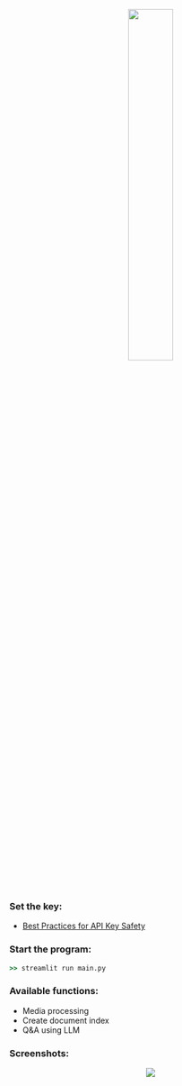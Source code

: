 <p align="center">
  <img align="center" src="https://private-user-images.githubusercontent.com/10580847/248083735-15c326d9-67df-4fb2-b50a-c7684f45bacb.png?jwt=eyJhbGciOiJIUzI1NiIsInR5cCI6IkpXVCJ9.eyJrZXkiOiJrZXkxIiwiZXhwIjoxNjg3NjU3Mzg5LCJuYmYiOjE2ODc2NTcwODksInBhdGgiOiIvMTA1ODA4NDcvMjQ4MDgzNzM1LTE1YzMyNmQ5LTY3ZGYtNGZiMi1iNTBhLWM3Njg0ZjQ1YmFjYi5wbmc_WC1BbXotQWxnb3JpdGhtPUFXUzQtSE1BQy1TSEEyNTYmWC1BbXotQ3JlZGVudGlhbD1BS0lBSVdOSllBWDRDU1ZFSDUzQSUyRjIwMjMwNjI1JTJGdXMtZWFzdC0xJTJGczMlMkZhd3M0X3JlcXVlc3QmWC1BbXotRGF0ZT0yMDIzMDYyNVQwMTM4MDlaJlgtQW16LUV4cGlyZXM9MzAwJlgtQW16LVNpZ25hdHVyZT1kMDMyZjdkMTZiOGI0OGJmYzdkYjZjMDhlODBkMWUwMWRiOTNiNmIxMDUxY2ViZDM2N2RlYWM4MGUwZDA2ZmM2JlgtQW16LVNpZ25lZEhlYWRlcnM9aG9zdCZhY3Rvcl9pZD0wJmtleV9pZD0wJnJlcG9faWQ9MCJ9.KthQSYZkyfPbB4RXavtg1Q7XMqCGEhZrNo0qHX5rIAY" width="40%" height="40%" />
</p>

### Set the key:
- [Best Practices for API Key Safety](https://help.openai.com/en/articles/5112595-best-practices-for-api-key-safety)

### Start the program:
```cmd
>> streamlit run main.py
```
  
### Available functions:
  - Media processing
  - Create document index
  - Q&A using LLM

### Screenshots:

<p align="center">
  <img align="center" src="https://private-user-images.githubusercontent.com/10580847/248084804-fc9687e1-7ee8-4d83-9914-55209e5acfcd.png?jwt=eyJhbGciOiJIUzI1NiIsInR5cCI6IkpXVCJ9.eyJrZXkiOiJrZXkxIiwiZXhwIjoxNjg3NDc2ODk4LCJuYmYiOjE2ODc0NzY1OTgsInBhdGgiOiIvMTA1ODA4NDcvMjQ4MDg0ODA0LWZjOTY4N2UxLTdlZTgtNGQ4My05OTE0LTU1MjA5ZTVhY2ZjZC5wbmc_WC1BbXotQWxnb3JpdGhtPUFXUzQtSE1BQy1TSEEyNTYmWC1BbXotQ3JlZGVudGlhbD1BS0lBSVdOSllBWDRDU1ZFSDUzQSUyRjIwMjMwNjIyJTJGdXMtZWFzdC0xJTJGczMlMkZhd3M0X3JlcXVlc3QmWC1BbXotRGF0ZT0yMDIzMDYyMlQyMzI5NThaJlgtQW16LUV4cGlyZXM9MzAwJlgtQW16LVNpZ25hdHVyZT05Yjc5MWQ0ZGUwNzE3YzI2OTlkMDBmODY4N2UyZjg1MDQzN2I5MmY3OTUzNGY2ZjBiMzQ4MTZiOWEyNWE4NGY3JlgtQW16LVNpZ25lZEhlYWRlcnM9aG9zdCZhY3Rvcl9pZD0wJmtleV9pZD0wJnJlcG9faWQ9MCJ9.fZufUNoSmRZeSHcaA2NrC2wXt8J5c3jh37rInfwemK8" />
</p>
